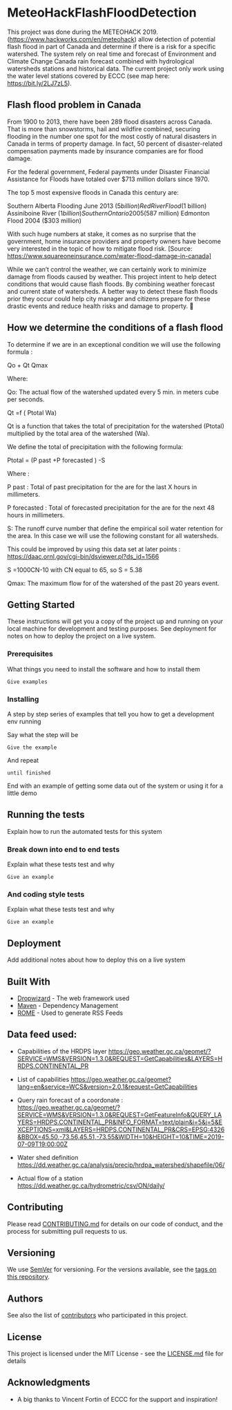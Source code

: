 # MeteoHackFlashFloodDetection

This project was done during the METEOHACK 2019. (https://www.hackworks.com/en/meteohack)  allow detection of potential flash flood in part of Canada and determine if there is a risk for a specific watershed. The system rely on real time and forecast of Environment and Climate Change Canada rain forecast combined with hydrological watersheds stations and historical data. The current project only work using the water level stations covered by ECCC (see map here: https://bit.ly/2LJ7zL5). 

## Flash flood problem in Canada

From 1900 to 2013, there have been 289 flood disasters across Canada. That is more than snowstorms, hail and wildfire combined, securing flooding in the number one spot for the most costly of natural disasters in Canada in terms of property damage. In fact, 50 percent of disaster-related compensation payments made by insurance companies are for flood damage.

For the federal government, Federal payments under Disaster Financial Assistance for Floods have totaled over $713 million dollars since 1970.

The top 5 most expensive floods in Canada this century are:

Southern Alberta Flooding June 2013 ($5 billion)
Red River Flood ($1 billion)
Assiniboine River ($1 billion)
Southern Ontario 2005 ($587 million)
Edmonton Flood 2004 ($303 million)

With such huge numbers at stake, it comes as no surprise that the government, home insurance providers and property owners have become very interested in the topic of how to mitigate flood risk. [Source: https://www.squareoneinsurance.com/water-flood-damage-in-canada]

While we can’t control the weather, we can certainly work to minimize damage from floods caused by weather. This project intent to help detect conditions that would cause flash floods. By combining weather forecast and current state of watersheds.  A better way to detect these flash floods prior they occur could help city manager and citizens prepare for these drastic events and reduce health risks and damage to property. 


## How we determine the conditions of a flash flood

To determine if we are in an exceptional condition we will use the following formula :

Qo + Qt Qmax
 
Where:

Qo: The actual flow of the watershed updated every 5 min. in meters cube per seconds.

Qt =f ( Ptotal  Wa)

Qt is a function that takes the total of precipitation for the watershed (Ptotal) multiplied by the total area of the watershed (Wa).

We define the total of precipitation with the following formula:

 Ptotal = (P past +P forecasted ) -S

Where :

P past : Total of past precipitation for the are for the last X hours in millimeters.

P forecasted : Total of forecasted precipitation for the are for the next 48 hours in millimeters.

S: The runoff curve number that define the empirical soil water retention for the area. In this case we will use the following constant for all watersheds. 

This could be improved by using this data set at later points : https://daac.ornl.gov/cgi-bin/dsviewer.pl?ds_id=1566

S =1000CN-10 with CN equal to 65, so S =  5.38
 

Qmax: The maximum flow for of the watershed of the past 20 years event.




## Getting Started

These instructions will get you a copy of the project up and running on your local machine for development and testing purposes. See deployment for notes on how to deploy the project on a live system.





### Prerequisites

What things you need to install the software and how to install them

```
Give examples
```

### Installing

A step by step series of examples that tell you how to get a development env running

Say what the step will be

```
Give the example
```

And repeat

```
until finished
```

End with an example of getting some data out of the system or using it for a little demo

## Running the tests

Explain how to run the automated tests for this system

### Break down into end to end tests

Explain what these tests test and why

```
Give an example
```

### And coding style tests

Explain what these tests test and why

```
Give an example
```

## Deployment

Add additional notes about how to deploy this on a live system

## Built With

* [Dropwizard](http://www.dropwizard.io/1.0.2/docs/) - The web framework used
* [Maven](https://maven.apache.org/) - Dependency Management
* [ROME](https://rometools.github.io/rome/) - Used to generate RSS Feeds

## Data feed used: 

* Capabilities of the HRDPS layer 
https://geo.weather.gc.ca/geomet/?SERVICE=WMS&VERSION=1.3.0&REQUEST=GetCapabilities&LAYERS=HRDPS.CONTINENTAL_PR

* List of capabilities
https://geo.weather.gc.ca/geomet?lang=en&service=WCS&version=2.0.1&request=GetCapabilities

* Query rain forecast of a coordonate :
https://geo.weather.gc.ca/geomet/?SERVICE=WMS&VERSION=1.3.0&REQUEST=GetFeatureInfo&QUERY_LAYERS=HRDPS.CONTINENTAL_PR&INFO_FORMAT=text/plain&i=5&j=5&EXCEPTIONS=xml&LAYERS=HRDPS.CONTINENTAL_PR&CRS=EPSG:4326&BBOX=45.50,-73.56,45.51,-73.55&WIDTH=10&HEIGHT=10&TIME=2019-07-09T19:00:00Z

* Water shed definition
https://dd.weather.gc.ca/analysis/precip/hrdpa_watershed/shapefile/06/

* Actual flow of a station
https://dd.weather.gc.ca/hydrometric/csv/ON/daily/

## Contributing

Please read [CONTRIBUTING.md](https://gist.github.com/PurpleBooth/b24679402957c63ec426) for details on our code of conduct, and the process for submitting pull requests to us.

## Versioning

We use [SemVer](http://semver.org/) for versioning. For the versions available, see the [tags on this repository](https://github.com/your/project/tags). 

## Authors

See also the list of [contributors](https://github.com/your/project/contributors) who participated in this project.

## License

This project is licensed under the MIT License - see the [LICENSE.md](LICENSE.md) file for details

## Acknowledgments

* A big thanks to Vincent Fortin of ECCC for the support and inspiration!



